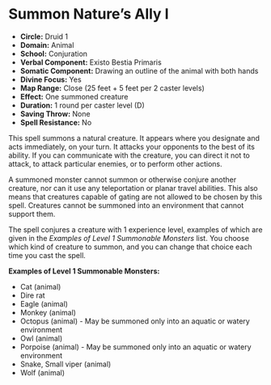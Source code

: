 # Summon Nature’s Ally I

- **Circle:** Druid 1
- **Domain:** Animal
- **School:** Conjuration
- **Verbal Component:** Existo Bestia Primaris
- **Somatic Component:** Drawing an outline of the animal with both hands
- **Divine Focus:** Yes
- **Map Range:** Close (25 feet + 5 feet per 2 caster levels)
- **Effect:** One summoned creature
- **Duration:** 1 round per caster level (D)
- **Saving Throw:** None
- **Spell Resistance:** No

This spell summons a natural creature. It appears where you designate and acts immediately, on your turn. It attacks your opponents to the best of its ability. If you can communicate with the creature, you can direct it not to attack, to attack particular enemies, or to perform other actions.

A summoned monster cannot summon or otherwise conjure another creature, nor can it use any teleportation or planar travel abilities. This also means that creatures capable of gating are not allowed to be chosen by this spell. Creatures cannot be summoned into an environment that cannot support them.

The spell conjures a creature with 1 experience level, examples of which are given in the *Examples of Level 1 Summonable Monsters* list. You choose which kind of creature to summon, and you can change that choice each time you cast the spell.

**Examples of Level 1 Summonable Monsters:**

- Cat (animal)
- Dire rat
- Eagle (animal)
- Monkey (animal)
- Octopus (animal) - May be summoned only into an aquatic or watery environment
- Owl (animal)
- Porpoise (animal) - May be summoned only into an aquatic or watery environment
- Snake, Small viper (animal)
- Wolf (animal)
